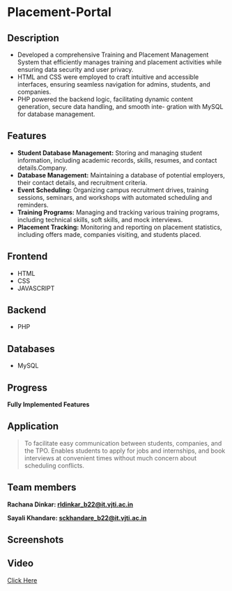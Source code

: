 # Placement-Portal

## Description
- Developed a comprehensive Training and Placement Management System that efficiently manages training and
   placement activities while ensuring data security and user privacy.
- HTML and CSS were employed to craft intuitive and accessible interfaces, ensuring seamless navigation for admins,      students, and companies.
- PHP powered the backend logic, facilitating dynamic content generation, secure data handling, and smooth inte-
gration with MySQL for database management.

## Features 

- **Student Database Management:** Storing and managing student information, including academic records, skills, resumes, and contact details.Company.
- **Database Management:** Maintaining a database of potential employers, their contact details, and recruitment criteria.
- **Event Scheduling:** Organizing campus recruitment drives, training sessions, seminars, and workshops with automated scheduling and reminders.
- **Training Programs:** Managing and tracking various training programs, including technical skills, soft skills, and mock interviews.
- **Placement Tracking:** Monitoring and reporting on placement statistics, including offers made, companies visiting, and students placed.

## Frontend 
- HTML
- CSS
- JAVASCRIPT 

## Backend 
- PHP

## Databases 
- MySQL

## Progress 

**Fully Implemented Features**

## Application 

> To facilitate easy communication between students, companies, and the TPO. Enables students to apply for jobs and
> internships, and book interviews at convenient times without much concern about scheduling conflicts.

## Team members 

**Rachana Dinkar: rldinkar_b22@it.vjti.ac.in**

**Sayali Khandare: sckhandare_b22@it.vjti.ac.in**

## Screenshots

## Video 

[Click Here](VID-20240726-WA0002.mp4)

